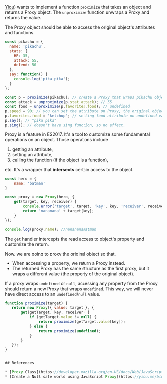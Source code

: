 [Yiou](https://yiou.me/blog/posts/proxy-deeply-nested-object)) wants to implement a function `proximize` that takes an object and returns a Proxy object. The `unproximize` function unwraps a Proxy and returns the value.

The Proxy object should be able to access the original object's attributes and functions.

```js
const pikachu = {
  name: 'pikachu',
  stats: {
    HP: 35,
    attack: 55,
    defend: 50
  },
  say: function() {
    console.log('pika pika');
  }
};

const p = proximize(pikachu); // create a Proxy that wraps pikachu object.
const attack = unproximize(p.stat.attack); // 55
const food = unproximize(p.favorites.food); // undefined
p.speed = 90; // you can set the attribute on Proxy, the original object will be affected.
p.favorites.food = 'ketchup'; // setting food attribute on undefined value has no effect.
p.say(); // "pika pika"
p.sing(); // doesn't have sing function, so no effect.
```

Proxy is a  feature in ES2017. 
It's a  tool to customize some fundamental operations on an object. 
Those  operations include 
1. getting an attribute, 
2. setting an attribute, 
3. calling the function (if the object is a function), 

etc. It's a wrapper that **intersects** certain access to the object.

```js
const hero = {
    name: 'batman'
}

const proxy = new Proxy(hero, {
    get(target, key, receiver) {
        console.error('target', target, 'key', key, 'receiver', receiver); // target { name: 'batman' } key name receiver { name: 'batman' }
        return 'nananana' + target[key];
    }
});

console.log(proxy.name); //nanananabatman
```

The `get` handler intercepts the read access to object's property and customize the return. 

Now, we are going to proxy the original object so that, 

- When accessing a property, we return a Proxy instead. 
- The returned Proxy has the same structure as the first proxy, but it wraps a different value (the property of the original object). 

If a proxy wraps `undefined` or `null`, 
accessing any property from the Proxy should return a new Proxy that wraps `undefined`.
 This way, we will never have direct access to an `undefined`/`null` value.

 ```js
 function proximize(target) {
    return new Proxy({ value: target }, { 
        get(getTarget, key, receiver) {
            if (getTarget.value != null) {
                return proximize(getTarget.value[key]);
            } else {
                return proximize(undefined);
            }
        }
    });
}


## References

* [Proxy Class](https://developer.mozilla.org/en-US/docs/Web/JavaScript/Reference/Global_Objects/Proxy)
* [Create a Null safe world using JavaScript Proxy](https://yiou.me/blog/posts/proxy-deeply-nested-object)

